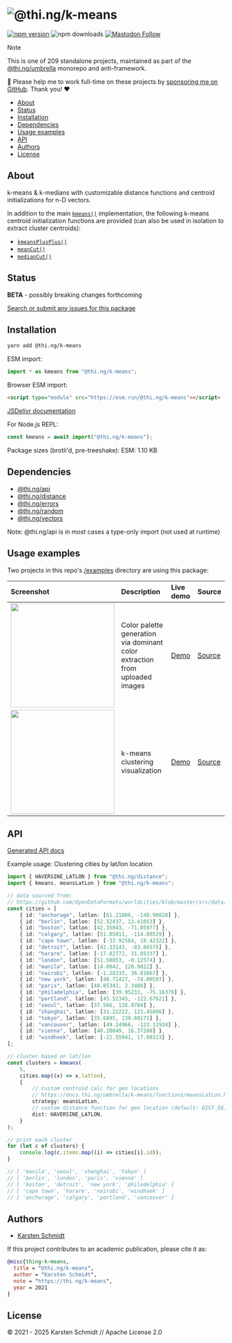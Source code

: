 <!-- This file is generated - DO NOT EDIT! -->
<!-- Please see: https://github.com/thi-ng/umbrella/blob/develop/CONTRIBUTING.md#changes-to-readme-files -->
# ![@thi.ng/k-means](https://raw.githubusercontent.com/thi-ng/umbrella/develop/assets/banners/thing-k-means.svg?d8d57f39)

[![npm version](https://img.shields.io/npm/v/@thi.ng/k-means.svg)](https://www.npmjs.com/package/@thi.ng/k-means)
![npm downloads](https://img.shields.io/npm/dm/@thi.ng/k-means.svg)
[![Mastodon Follow](https://img.shields.io/mastodon/follow/109331703950160316?domain=https%3A%2F%2Fmastodon.thi.ng&style=social)](https://mastodon.thi.ng/@toxi)

> [!NOTE]
> This is one of 209 standalone projects, maintained as part
> of the [@thi.ng/umbrella](https://github.com/thi-ng/umbrella/) monorepo
> and anti-framework.
>
> 🚀 Please help me to work full-time on these projects by [sponsoring me on
> GitHub](https://github.com/sponsors/postspectacular). Thank you! ❤️

- [About](#about)
- [Status](#status)
- [Installation](#installation)
- [Dependencies](#dependencies)
- [Usage examples](#usage-examples)
- [API](#api)
- [Authors](#authors)
- [License](#license)

## About

k-means & k-medians with customizable distance functions and centroid initializations for n-D vectors.

In addition to the main
[`kmeans()`](https://docs.thi.ng/umbrella/k-means/functions/kmeans.html)
implementation, the following k-means centroid initialization functions are
provided (can also be used in isolation to extract cluster centroids):

- [`kmeansPlusPlus()`](https://docs.thi.ng/umbrella/k-means/functions/kmeansPlusPlus.html)
- [`meanCut()`](https://docs.thi.ng/umbrella/k-means/functions/meanCut.html)
- [`medianCut()`](https://docs.thi.ng/umbrella/k-means/functions/medianCut.html)

## Status

**BETA** - possibly breaking changes forthcoming

[Search or submit any issues for this package](https://github.com/thi-ng/umbrella/issues?q=%5Bk-means%5D+in%3Atitle)

## Installation

```bash
yarn add @thi.ng/k-means
```

ESM import:

```ts
import * as kmeans from "@thi.ng/k-means";
```

Browser ESM import:

```html
<script type="module" src="https://esm.run/@thi.ng/k-means"></script>
```

[JSDelivr documentation](https://www.jsdelivr.com/)

For Node.js REPL:

```js
const kmeans = await import("@thi.ng/k-means");
```

Package sizes (brotli'd, pre-treeshake): ESM: 1.10 KB

## Dependencies

- [@thi.ng/api](https://github.com/thi-ng/umbrella/tree/develop/packages/api)
- [@thi.ng/distance](https://github.com/thi-ng/umbrella/tree/develop/packages/distance)
- [@thi.ng/errors](https://github.com/thi-ng/umbrella/tree/develop/packages/errors)
- [@thi.ng/random](https://github.com/thi-ng/umbrella/tree/develop/packages/random)
- [@thi.ng/vectors](https://github.com/thi-ng/umbrella/tree/develop/packages/vectors)

Note: @thi.ng/api is in _most_ cases a type-only import (not used at runtime)

## Usage examples

Two projects in this repo's
[/examples](https://github.com/thi-ng/umbrella/tree/develop/examples)
directory are using this package:

| Screenshot                                                                                                             | Description                                                                 | Live demo                                             | Source                                                                             |
|:-----------------------------------------------------------------------------------------------------------------------|:----------------------------------------------------------------------------|:------------------------------------------------------|:-----------------------------------------------------------------------------------|
| <img src="https://raw.githubusercontent.com/thi-ng/umbrella/develop/assets/examples/dominant-colors.png" width="240"/> | Color palette generation via dominant color extraction from uploaded images | [Demo](https://demo.thi.ng/umbrella/dominant-colors/) | [Source](https://github.com/thi-ng/umbrella/tree/develop/examples/dominant-colors) |
| <img src="https://raw.githubusercontent.com/thi-ng/umbrella/develop/assets/examples/kmeans-viz.jpg" width="240"/>      | k-means clustering visualization                                            | [Demo](https://demo.thi.ng/umbrella/kmeans-viz/)      | [Source](https://github.com/thi-ng/umbrella/tree/develop/examples/kmeans-viz)      |

## API

[Generated API docs](https://docs.thi.ng/umbrella/k-means/)

Example usage: Clustering cities by lat/lon location

```ts tangle:export/readme.ts
import { HAVERSINE_LATLON } from "@thi.ng/distance";
import { kmeans, meansLatLon } from "@thi.ng/k-means";

// data sourced from:
// https://github.com/OpenDataFormats/worldcities/blob/master/src/data/cities.json
const cities = [
    { id: "anchorage", latlon: [61.21806, -149.90028] },
    { id: "berlin", latlon: [52.52437, 13.41053] },
    { id: "boston", latlon: [42.35843, -71.05977] },
    { id: "calgary", latlon: [51.05011, -114.08529] },
    { id: "cape town", latlon: [-33.92584, 18.42322] },
    { id: "detroit", latlon: [42.33143, -83.04575] },
    { id: "harare", latlon: [-17.82772, 31.05337] },
    { id: "london", latlon: [51.50853, -0.12574] },
    { id: "manila", latlon: [14.6042, 120.9822] },
    { id: "nairobi", latlon: [-1.28333, 36.81667] },
    { id: "new york", latlon: [40.71427, -74.00597] },
    { id: "paris", latlon: [48.85341, 2.3488] },
    { id: "philadelphia", latlon: [39.95233, -75.16379] },
    { id: "portland", latlon: [45.52345, -122.67621] },
    { id: "seoul", latlon: [37.566, 126.9784] },
    { id: "shanghai", latlon: [31.22222, 121.45806] },
    { id: "tokyo", latlon: [35.6895, 139.69171] },
    { id: "vancouver", latlon: [49.24966, -123.11934] },
    { id: "vienna", latlon: [48.20849, 16.37208] },
    { id: "windhoek", latlon: [-22.55941, 17.08323] },
];

// cluster based on lat/lon
const clusters = kmeans(
    5,
    cities.map((x) => x.latlon),
    {
        // custom centroid calc for geo locations
        // https://docs.thi.ng/umbrella/k-means/functions/meansLatLon.html
        strategy: meansLatLon,
        // custom distance function for geo location (default: DIST_SQ)
        dist: HAVERSINE_LATLON,
    }
);

// print each cluster
for (let c of clusters) {
    console.log(c.items.map((i) => cities[i].id));
}

// [ 'manila', 'seoul', 'shanghai', 'tokyo' ]
// [ 'berlin', 'london', 'paris', 'vienna' ]
// [ 'boston', 'detroit', 'new york', 'philadelphia' ]
// [ 'cape town', 'harare', 'nairobi', 'windhoek' ]
// [ 'anchorage', 'calgary', 'portland', 'vancouver' ]
```

## Authors

- [Karsten Schmidt](https://thi.ng)

If this project contributes to an academic publication, please cite it as:

```bibtex
@misc{thing-k-means,
  title = "@thi.ng/k-means",
  author = "Karsten Schmidt",
  note = "https://thi.ng/k-means",
  year = 2021
}
```

## License

&copy; 2021 - 2025 Karsten Schmidt // Apache License 2.0

